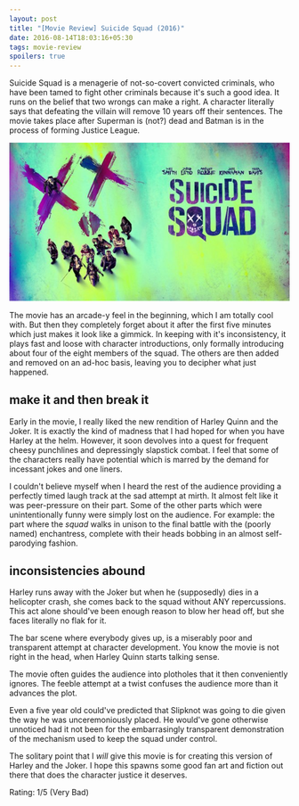 ```yaml
---
layout: post
title: "[Movie Review] Suicide Squad (2016)"
date: 2016-08-14T18:03:16+05:30
tags: movie-review
spoilers: true
---
```


Suicide Squad is a menagerie of not-so-covert convicted criminals, who have been tamed to fight other criminals because it's such a good idea.
It runs on the belief that two wrongs can make a right.
A character literally says that defeating the villain will remove 10 years off their sentences.
The movie takes place after Superman is (not?) dead and Batman is in the process of forming Justice League.

![Suicide Squad (2016)](/img/movie-poster-suicide-squad-2016.jpg 'Suicide Squad (2016)')

The movie has an arcade-y feel in the beginning, which I am totally cool with.
But then they completely forget about it after the first five minutes which just makes it look like a gimmick.
In keeping with it's inconsistency, it plays fast and loose with character introductions, only formally introducing about four of the eight members of the squad. 
The others are then added and removed on an ad-hoc basis, leaving you to decipher what just happened.

## make it and then break it

Early in the movie, I really liked the new rendition of Harley Quinn and the Joker.
It is exactly the kind of madness that I had hoped for when you have Harley at the helm.
However, it soon devolves into a quest for frequent cheesy punchlines and depressingly slapstick combat.
I feel that some of the characters really have potential which is marred by the demand for incessant jokes and one liners.


I couldn't believe myself when I heard the rest of the audience providing a perfectly timed laugh track at the sad attempt at mirth.
It almost felt like it was peer-pressure on their part.
Some of the other parts which were unintentionally funny were simply lost on the audience.
For example: the part where the _squad_ walks in unison to the final battle with the (poorly named) enchantress, complete with their heads bobbing in an almost self-parodying fashion.

## inconsistencies abound

Harley runs away with the Joker but when he (supposedly) dies in a helicopter crash, she comes back to the squad without ANY repercussions.
This act alone should've been enough reason to blow her head off, but she faces literally no flak for it.

The bar scene where everybody gives up, is a miserably poor and transparent attempt at character development.
You know the movie is not right in the head, when Harley Quinn starts talking sense.

The movie often guides the audience into plotholes that it then conveniently ignores.
The feeble attempt at a twist confuses the audience more than it advances the plot.

Even a five year old could've predicted that Slipknot was going to die given the way he was unceremoniously placed.
He would've gone otherwise unnoticed had it not been for the embarrasingly transparent demonstration of the mechanism used to keep the squad under control.

The solitary point that I _will_ give this movie is for creating this version of Harley and the Joker.
I hope this spawns some good fan art and fiction out there that does the character justice it deserves.

Rating: 1/5 (Very Bad)
